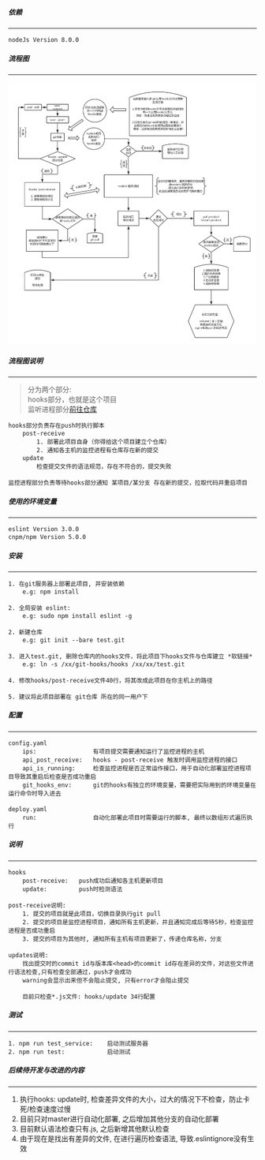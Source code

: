 ##### 依赖
----
    nodeJs Version 8.0.0


##### 流程图
----
![流程图](https://github.com/huoxuhuoxu/git-hooks/blob/master/resources/nodeJs%E5%AE%9E%E7%8E%B0Git%E5%88%86%E5%B8%83%E5%BC%8F%E8%87%AA%E5%8A%A8%E5%8C%96%E9%83%A8%E7%BD%B2%E7%B3%BB%E7%BB%9F.png "Node.js Git分布式自动化部署系统 流程图")


##### 流程图说明
----
>   分为两个部分:   
>   hooks部分，也就是这个项目   
>   监听进程部分[前往仓库](https://github.com/huoxuhuoxu/hooks-service "监控进程部分仓库")

    hooks部分负责存在push时执行脚本
        post-receive 
            1. 部署此项目自身（你得给这个项目建立个仓库）
            2. 通知各主机的监控进程有仓库存在新的提交
        update
            检查提交文件的语法规范，存在不符合的，提交失败
    
    监控进程部分负责等待hooks部分通知 某项目/某分支 存在新的提交，拉取代码并重启项目



##### 使用的环境变量
----
    eslint Version 3.0.0
    cnpm/npm Version 5.0.0



##### 安装
----
    1. 在git服务器上部署此项目, 并安装依赖
        e.g: npm install

    2. 全局安装 eslint: 
        e.g: sudo npm install eslint -g

    2. 新建仓库 
        e.g: git init --bare test.git

    3. 进入test.git, 删除仓库内的hooks文件，将此项目下hooks文件与仓库建立 *软链接* 
        e.g: ln -s /xx/git-hooks/hooks /xx/xx/test.git

    4. 修改hooks/post-receive文件40行，将其改成此项目在你主机上的路径

    5. 建议将此项目部署在 git仓库 所在的同一用户下


##### 配置
----
    config.yaml
        ips:                有项目提交需要通知运行了监控进程的主机
        api_post_receive:   hooks - post-receive 触发时调用监控进程的接口
        api_is_running:     检查监控进程是否正常运作接口，用于自动化部署监控进程项目导致其重启后检查是否成功重启
        git_hooks_env:      git的hooks有独立的环境变量，需要把实际用到的环境变量在运行命令时导入进去

    deploy.yaml
        run:                自动化部署此项目时需要运行的脚本, 最终以数组形式遍历执行




##### 说明
----
    hooks
        post-receive:   push成功后通知各主机更新项目
        update:         push时检测语法

    post-receive说明:
        1. 提交的项目就是此项目，切换目录执行git pull
        2. 提交的项目是监控进程项目，通知所有主机更新，并且通知完成后等待5秒，检查监控进程是否成功重启
        3. 提交的项目为其他时, 通知所有主机有项目更新了，传递仓库名称，分支

    updates说明:
        找出提交时的commit id与版本库<head>的commit id存在差异的文件，对这些文件进行语法检查,只有检查全部通过，push才会成功
        warning会显示出来但不会阻止提交, 只有error才会阻止提交

        目前只检查*.js文件: hooks/update 34行配置




##### 测试
----

    1. npm run test_service:    启动测试服务器
    2. npm run test:            启动测试


##### 后续待开发与改进的内容
----
1.  执行hooks: update时, 检查差异文件的大小，过大的情况下不检查，防止卡死/检查速度过慢
2.  目前只对master进行自动化部署, 之后增加其他分支的自动化部署
3.  目前默认语法检查只有.js, 之后新增其他默认检查
4.  由于现在是找出有差异的文件, 在进行遍历检查语法, 导致.eslintignore没有生效

